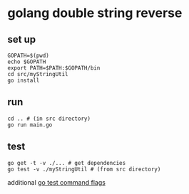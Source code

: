# golang double string reverse

## set up 
```
GOPATH=$(pwd)
echo $GOPATH
export PATH=$PATH:$GOPATH/bin
cd src/myStringUtil
go install
```

## run
```
cd .. # (in src directory)
go run main.go
```

## test
```
go get -t -v ./... # get dependencies
go test -v ./myStringUtil # (from src directory)
```
additional [go test command flags](https://golang.org/cmd/go/#hdr-Description_of_testing_flags)
